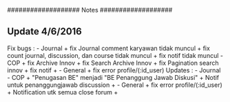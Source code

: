 ###################
Notes
###################

## Update 4/6/2016
Fix bugs :
	- Journal
		+ fix Journal comment karyawan tidak muncul
		+ fix count journal, discussion, dan course tidak muncul
		+ fix notif tidak muncul
	- COP
		+ fix Archive Innov
		+ fix Search Archive Innov
		+ fix Pagination search innov
		+ fix notif
		+ 
	- General
		+ fix error profile/(:id_user)
Updates :
	- Journal
	- COP
		+ "Penugasan BE" menjadi "BE Penanggung Jawab Diskusi" 
		+ Notif untuk penanggungjawab discussion
		+ 
	- General
		+ fix error profile/(:id_user)
		+ Notification utk semua close forum
		+ 
